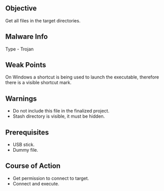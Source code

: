 ## Objective
Get all files in the target directories.

## Malware Info
Type - Trojan

## Weak Points
On Windows a shortcut is being used to launch the executable, therefore there is a visible shortcut mark.

## Warnings
- Do not include this file in the finalized project.
- Stash directory is visible, it must be hidden.

## Prerequisites
- USB stick.
- Dummy file.

## Course of Action
- Get permission to connect to target.
- Connect and execute.
